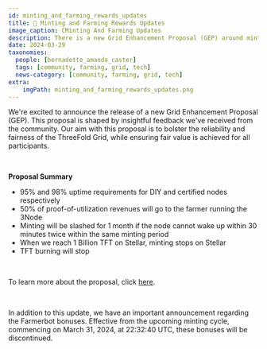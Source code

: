 ```yaml
---
id: minting_and_farming_rewards_updates
title: 📣 Minting and Farming Rewards Updates 
image_caption: CMinting And Farming Updates
description: There is a new Grid Enhancement Proposal (GEP) around minting and farming rewards. Dig in and bring your feedback!
date: 2024-03-29
taxonomies:
  people: [bernadette_amanda_caster]
  tags: [community, farming, grid, tech]
  news-category: [community, farming, grid, tech]
extra:
    imgPath: minting_and_farming_rewards_updates.png
---
```


We're excited to announce the release of a new Grid Enhancement Proposal (GEP). This proposal is shaped by insightful feedback we've received from the community. Our aim with this proposal is to bolster the reliability and fairness of the ThreeFold Grid, while ensuring fair value is achieved for all participants.

<br/>

**Proposal Summary**
<ul>
<li>95% and 98% uptime requirements for DIY and certified nodes respectively</li>
<li>50% of proof-of-utilization revenues will go to the farmer running the 3Node</li>
<li>Minting will be slashed for 1 month if the node cannot wake up within 30 minutes twice within the same minting period</li>
<li>When we reach 1 Billion TFT on Stellar, minting stops on Stellar</li>
<li>TFT burning will stop</li>
</ul>

</br>

To learn more about the proposal, click [here](https://forum.threefold.io/t/gep-minting-and-farming-rewards-updates-march-2024/4285).

</br>

In addition to this update, we have an important announcement regarding the Farmerbot bonuses. Effective from the upcoming minting cycle, commencing on March 31, 2024, at 22:32:40 UTC, these bonuses will be discontinued.


